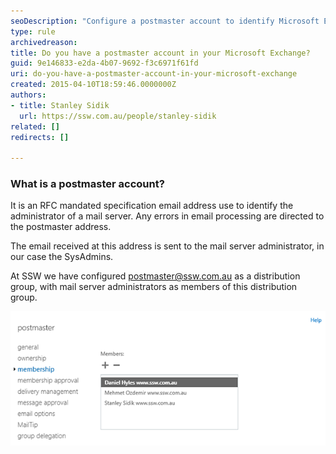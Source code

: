 ```yaml
---
seoDescription: "Configure a postmaster account to identify Microsoft Exchange administrators and direct error emails to them."
type: rule
archivedreason: 
title: Do you have a postmaster account in your Microsoft Exchange?
guid: 9e146833-e2da-4b07-9692-f3c6971f61fd
uri: do-you-have-a-postmaster-account-in-your-microsoft-exchange
created: 2015-04-10T18:59:46.0000000Z
authors:
- title: Stanley Sidik
  url: https://ssw.com.au/people/stanley-sidik
related: []
redirects: []

---
```


### What is a postmaster account? 

It is an RFC mandated specification email address use to identify the administrator of a mail server. Any errors in email processing are directed to the postmaster address.

The email received at this address is sent to the mail server administrator, in our case the SysAdmins.

<!--endintro-->

At SSW we have configured     postmaster@ssw.com.au as a distribution group, with mail server administrators as members of this distribution group.

![Figure: Group members of postmaster@ssw.com.au](postmaster.png)
